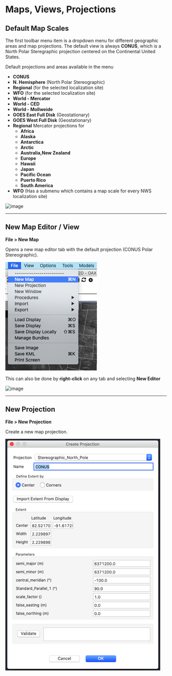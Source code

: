# Maps, Views, Projections
## Default Map Scales

The first toolbar menu item is a dropdown menu for different geographic areas and map projections.  The default view is always **CONUS**, which is a North Polar Steregraphic projection centered on the Continental United States.

Default projections and areas available in the menu

   * **CONUS**
   * **N. Hemisphere** (North Polar Stereographic)
   * **Regional** (for the selected localization site)
   * **WFO** (for the selected localization site)
   * **World - Mercator**
   * **World - CED**
   * **World - Mollweide**
   * **GOES East Full Disk** (Geostationary)
   * **GOES West Full Disk** (Geostationary)
   * **Regional** Mercator projections for
     - **Africa**
     - **Alaska**
     - **Antarctica**
     - **Arctic**
     - **Australia,New Zealand**
     - **Europe**
     - **Hawaii**
     - **Japan**
     - **Pacific Ocean**
     - **Puerto Rico**
     - **South America**
   * **WFO** (Has a submenu which contains a map scale for every NWS localization site)

![image](../images/map_scales.png)


---

## New Map Editor / View

**File > New Map**

Opens a new map editor tab with the default projection (CONUS Polar Stereographic).

![image](../images/fileMenuNewMap.png)

This can also be done by **right-click** on any tab and selecting **New Editor**

![image](../images/Sd3qL6LJ55.gif)

---

## New Projection

**File > New Projection**

Create a new map projection.

![image](../images/createProjection.png)
